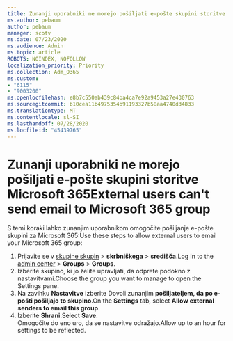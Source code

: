 ```yaml
---
title: Zunanji uporabniki ne morejo pošiljati e-pošte skupini storitve Microsoft 365
ms.author: pebaum
author: pebaum
manager: scotv
ms.date: 07/23/2020
ms.audience: Admin
ms.topic: article
ROBOTS: NOINDEX, NOFOLLOW
localization_priority: Priority
ms.collection: Adm_O365
ms.custom:
- "6115"
- "9003200"
ms.openlocfilehash: e8b7c550ab439c84ba4ca7e92a9453a27e430763
ms.sourcegitcommit: b10cea11b4975354b91193327b58aa4740d34833
ms.translationtype: MT
ms.contentlocale: sl-SI
ms.lasthandoff: 07/28/2020
ms.locfileid: "45439765"
---
```

# <a name="external-users-cant-send-email-to-microsoft-365-group"></a><span data-ttu-id="83789-102">Zunanji uporabniki ne morejo pošiljati e-pošte skupini storitve Microsoft 365</span><span class="sxs-lookup"><span data-stu-id="83789-102">External users can't send email to Microsoft 365 group</span></span>

<span data-ttu-id="83789-103">S temi koraki lahko zunanjim uporabnikom omogočite pošiljanje e-pošte skupini za Microsoft 365:</span><span class="sxs-lookup"><span data-stu-id="83789-103">Use these steps to allow external users to email your Microsoft 365 group:</span></span>

1. <span data-ttu-id="83789-104">Prijavite se v [skupine skupin](https://admin.microsoft.com/)  >  **skrbniškega**  >  **središča**.</span><span class="sxs-lookup"><span data-stu-id="83789-104">Log in to the [admin center](https://admin.microsoft.com/) > **Groups** > **Groups**.</span></span>
2. <span data-ttu-id="83789-105">Izberite skupino, ki jo želite upravljati, da odprete podokno z nastavitvami.</span><span class="sxs-lookup"><span data-stu-id="83789-105">Choose the group you want to manage to open the Settings pane.</span></span>
3. <span data-ttu-id="83789-106">Na zavihku **Nastavitve** izberite Dovoli zunanjim **pošiljateljem, da po e-pošti pošiljajo to skupino**.</span><span class="sxs-lookup"><span data-stu-id="83789-106">On the **Settings** tab, select **Allow external senders to email this group**.</span></span>
4. <span data-ttu-id="83789-107">Izberite **Shrani**.</span><span class="sxs-lookup"><span data-stu-id="83789-107">Select **Save**.</span></span></br>
    <span data-ttu-id="83789-108">Omogočite do eno uro, da se nastavitve odražajo.</span><span class="sxs-lookup"><span data-stu-id="83789-108">Allow up to an hour for settings to be reflected.</span></span> 
